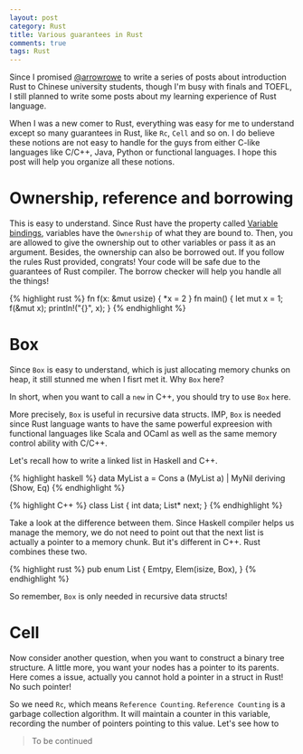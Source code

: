 ```yaml
---
layout: post
category: Rust
title: Various guarantees in Rust
comments: true
tags: Rust
---
```


Since I promised [@arrowrowe](http://arrowrowe.me/) to write a series of posts about introduction Rust to Chinese university students, though I'm busy with finals and TOEFL, I still planned to write some posts about my learning experience of Rust language.

When I was a new comer to Rust, everything was easy for me to understand except so many guarantees in Rust, like `Rc`, `Cell` and so on. I do believe these notions are not easy to handle for the guys from either C-like languages like C/C++, Java, Python or functional languages. I hope this post will help you organize all these notions.

# Ownership, reference and borrowing

This is easy to understand. Since Rust have the property called [Variable bindings](https://doc.rust-lang.org/book/variable-bindings.html), variables have the `Ownership` of what they are bound to. Then, you are allowed to give the ownership out to other variables or pass it as an argument. Besides, the ownership can also be borrowed out. If you follow the rules Rust provided, congrats! Your code will be safe due to the guarantees of Rust compiler. The borrow checker will help you handle all the things!

{% highlight rust %}
fn f(x: &mut usize) {
    *x = 2
}
fn main() {
    let mut x = 1;
    f(&mut x);
    println!("{}", x);
}
{% endhighlight %}

# Box

Since `Box` is easy to understand, which is just allocating memory chunks on heap, it still stunned me when I fisrt met it. Why `Box` here?

In short, when you want to call a `new` in C++, you should try to use `Box` here.

More precisely, `Box` is useful in recursive data structs. IMP, `Box` is needed since Rust language wants to have the same powerful expreesion with functional languages like Scala and OCaml as well as the same memory control ability with C/C++.

Let's recall how to write a linked list in Haskell and C++.

{% highlight haskell %}
data MyList a = Cons a (MyList a)
              | MyNil deriving (Show, Eq)
{% endhighlight %}

{% highlight C++ %}
class List {
    int data;
    List* next;
}
{% endhighlight %}

Take a look at the difference between them. Since Haskell compiler helps us manage the memory, we do not need to point out that the next list is actually a pointer to a memory chunk. But it's different in C++. Rust combines these two.

{% highlight rust %}
pub enum List {
    Emtpy,
    Elem(isize, Box<List>),
}
{% endhighlight %}

So remember, `Box` is only needed in recursive data structs!

# Cell

Now consider another question, when you want to construct a binary tree structure. A little more, you want your nodes has a pointer to its parents. Here comes a issue, actually you cannot hold a pointer in a struct in Rust! No such pointer!

So we need `Rc`, which means `Reference Counting`. `Reference Counting` is a garbage collection algorithm. It will maintain a counter in this variable, recording the number of pointers pointing to this value. Let's see how to 


> To be continued
